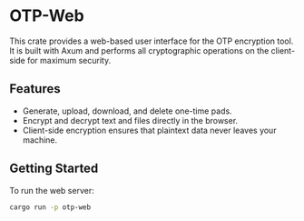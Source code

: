 # OTP-Web

This crate provides a web-based user interface for the OTP encryption tool. It is built with Axum and performs all cryptographic operations on the client-side for maximum security.

## Features

-   Generate, upload, download, and delete one-time pads.
-   Encrypt and decrypt text and files directly in the browser.
-   Client-side encryption ensures that plaintext data never leaves your machine.

## Getting Started

To run the web server:

```bash
cargo run -p otp-web